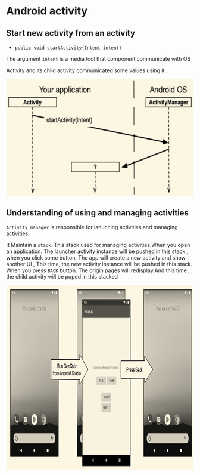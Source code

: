 # Android activity 


## Start new activity from an activity 

- `public void startActivity(Intent intent)`

The argument `intent` is a media tool that component communicate with OS 

Activity and its child activity communicated some values using it .

![INTENT](./images/android_intent.jpg)

## Understanding of using and managing activities 


`Activity manager` is responsible for lanuching activities and managing activities.

It Maintain a `stack`. This stack used for managing activities.When you open an application. The launcher activity instance will be pushed in this stack , when you click some button. The app will create a new activity and show another UI , This time, the new activity instance will be pushed in this stack. When you press `BACK` button. The origin pages will redisplay,And this time , the child activity will be poped in this stacked 

![STACK](./images/activity_stack.jpg)